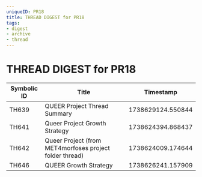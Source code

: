```yaml
---
uniqueID: PR18
title: THREAD DIGEST for PR18
tags:
- digest
- archive
- thread
---
```



# THREAD DIGEST for PR18

| Symbolic ID | Title | Timestamp |
|-------------|-------|-----------|
| TH639 | QUEER Project Thread Summary | 1738629124.550844 |
| TH641 | Queer Project Growth Strategy | 1738624394.868437 |
| TH642 | Queer Project (from MET4morfoses project folder thread) | 1738624009.174644 |
| TH646 | QUEER Growth Strategy | 1738626241.157909 |